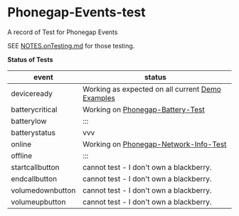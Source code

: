 # Phonegap-Events-test
A record of Test for Phonegap Events


SEE [NOTES.onTesting.md](https://github.com/jessemonroy650/Phonegap-Events-test/blob/master/NOTES.onTesting.md) for those testing.


**Status of Tests**

event | status 
------|--------
deviceready      | Working as expected on all current [Demo Examples](http://codesnippets.altervista.org/examples/phonegap/demos/PUBLIC.Apps.html)
batterycritical  | Working on [Phonegap-Battery-Test](https://github.com/jessemonroy650/Phonegap-Battery-Test)
batterylow       | :::
batterystatus    | vvv
online           | Working on [Phonegap-Network-Info-Test](https://github.com/jessemonroy650/Phonegap-Network-Info-Test)
offline          | :::
startcallbutton  | cannot test - I don't own a blackberry.
endcallbutton    | cannot test - I don't own a blackberry.
volumedownbutton | cannot test - I don't own a blackberry.
volumeupbutton   | cannot test - I don't own a blackberry.


